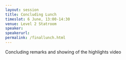 ```yaml
---
layout: session
title: Concluding Lunch
timeslot: 6 June, 13:00-14:30
venue: Level 2 Statroom
speaker:
speakerurl: 
permalink: /finallunch.html
---
```


Concluding remarks and showing of the highlights video
